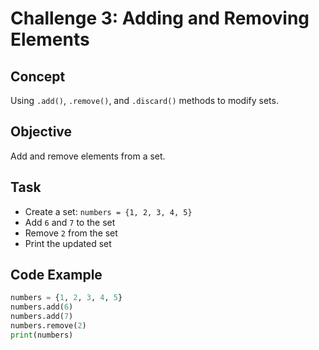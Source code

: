 
# Challenge 3: Adding and Removing Elements

## Concept  
Using `.add()`, `.remove()`, and `.discard()` methods to modify sets.

## Objective  
Add and remove elements from a set.

## Task  
- Create a set: `numbers = {1, 2, 3, 4, 5}`
- Add `6` and `7` to the set
- Remove `2` from the set
- Print the updated set

## Code Example
```python
numbers = {1, 2, 3, 4, 5}
numbers.add(6)
numbers.add(7)
numbers.remove(2)
print(numbers)


